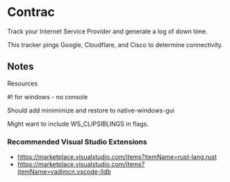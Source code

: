 # Contrac

Track your Internet Service Provider and generate a log of down time.

This tracker pings Google, Cloudflare, and Cisco to determine connectivity.

## Notes

Resources

#! for windows - no console

Should add minimimize and restore to native-windows-gui


Might want to include WS_CLIPSIBLINGS in flags.


### Recommended Visual Studio Extensions

* https://marketplace.visualstudio.com/items?itemName=rust-lang.rust
* https://marketplace.visualstudio.com/items?itemName=vadimcn.vscode-lldb

